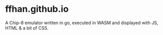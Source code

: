 # ffhan.github.io

A Chip-8 emulator written in go, executed in WASM and displayed with JS, HTML & a bit of CSS.
